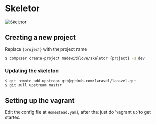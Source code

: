# Skeletor

![Skeletor](https://pbs.twimg.com/profile_images/146235348/skeletor.jpg)

## Creating a new project

Replace `{project}` with the project name

```bash
$ composer create-project madewithlove/skeletor {project} -s dev
```

### Updating the skeleton

```bash
$ git remote add upstream git@github.com:laravel/laravel.git
$ git pull upstream master
```

## Setting up the vagrant

Edit the config file at `Homestead.yaml`, after that just do 'vagrant up'to get started.
